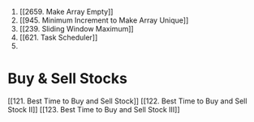 1. [[2659. Make Array Empty]]
2. [[945. Minimum Increment to Make Array Unique]]
3. [[239. Sliding Window Maximum]]
4. [[621. Task Scheduler]]
5. 


# Buy & Sell Stocks

[[121. Best Time to Buy and Sell Stock]]
[[122. Best Time to Buy and Sell Stock II]]
[[123. Best Time to Buy and Sell Stock III]]
